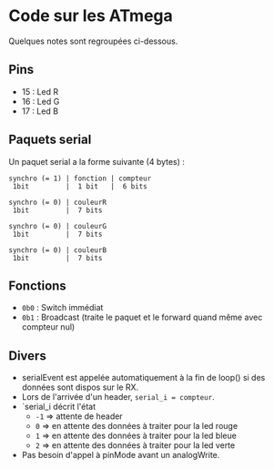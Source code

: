 Code sur les ATmega
====

Quelques notes sont regroupées ci-dessous.

## Pins

* 15 : Led R
* 16 : Led G
* 17 : Led B

## Paquets serial

Un paquet serial a la forme suivante (4 bytes) :

```
synchro (= 1) | fonction | compteur
 1bit         |  1 bit   |  6 bits
```

```
synchro (= 0) | couleurR
 1bit         |  7 bits
```

```
synchro (= 0) | couleurG
 1bit         |  7 bits
```

```
synchro (= 0) | couleurB
 1bit         |  7 bits
```

## Fonctions

* `0b0` : Switch immédiat
* `0b1` : Broadcast (traite le paquet et le forward quand même avec compteur nul)

## Divers

* serialEvent est appelée automatiquement à la fin de loop() si des données sont dispos sur le RX.
* Lors de l'arrivée d'un header, `serial_i = compteur`.
* `serial_i décrit l'état
    * `-1` => attente de header
    * `0` => en attente des données à traiter pour la led rouge
    * `1` => en attente des données à traiter pour la led bleue
    * `2` => en attente des données à traiter pour la led verte
* Pas besoin d'appel à pinMode avant un analogWrite.
